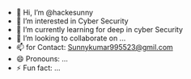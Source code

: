 - 👋 Hi, I’m @hackesunny
- 👀 I’m interested in Cyber Security
- 🌱 I’m currently learning for deep in cyber Security 
- 💞️ I’m looking to collaborate on ...
- 📫 for Contact: Sunnykumar995523@gmil.com
- 😄 Pronouns: ...
- ⚡ Fun fact: ...

<!---
hackesunny/hackesunny is a ✨ special ✨ repository because its `README.md` (this file) appears on your GitHub profile.
You can click the Preview link to take a look at your changes.
--->
